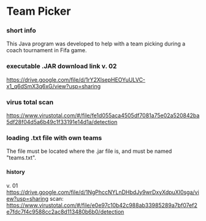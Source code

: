 # Team Picker

### short info
This Java program was developed to help with a team picking during a coach tournament in Fifa game.
### executable .JAR download link v. 02
https://drive.google.com/file/d/1rY2XlsepHEOYuULVC-x1_q6dSmX3q6xG/view?usp=sharing
### virus total scan
https://www.virustotal.com/#/file/fe1d055aca4505df7081a75e02a520842ba5df28f04d5a6b49c1f33191e14d1a/detection

### loading .txt file with own teams
The file must be located where the .jar file is, and must be named "teams.txt".

#### history
v. 01
https://drive.google.com/file/d/1NgPhccNYLnDHbdJy9wrDxyXdpuXI0sga/view?usp=sharing
scan: https://www.virustotal.com/#/file/e0e97c10b42c988ab33985289a7bf07ef2e7fdc7f4c9588cc2ac8d113480b6b0/detection
